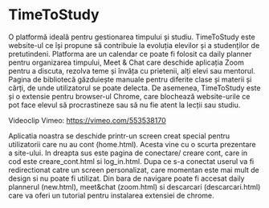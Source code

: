 # TimeToStudy
O platformă ideală pentru gestionarea timpului și studiu.
TimeToStudy este website-ul ce își propune să contribuie la evoluția elevilor și a studenților de pretutindeni. Platforma are un calendar ce poate fi folosit ca daily planner pentru organizarea timpului, Meet & Chat care deschide aplicația Zoom pentru a discuta, rezolva teme și învăța cu prietenii, alți elevi sau mentorul. Pagina de bibliotecă găzduiește manuale pentru diferite clase și materii și cărți, de unde utilizatorul se poate delecta.
De asemenea, TimeToStudy este și o extensie pentru browser-ul Chrome, care blochează website-urile ce pot face elevul să procrastineze sau să nu fie atent la lecții sau studiu. 

Videoclip Vimeo: https://vimeo.com/553538170

Aplicatia noastra se deschide printr-un screen creat special pentru utilizatorii care nu au cont (home.html). 
Acesta vine cu o scurta prezentare a site-ului. In dreapta sus este pagina de conectare/ creare cont, care in cod este creare_cont.html si log_in.html.
Dupa ce s-a conectat userul va fi redirectionat catre un screen personalizat, care momentan este mai mult de design si nu poate fi utilizat. 
Din bara de navigare poate fi accesat daily plannerul (new.html), meet&chat (zoom.html) si descarcari (descarcari.html) care va oferi un tutorial pentru instalarea extensiei de chrome.

